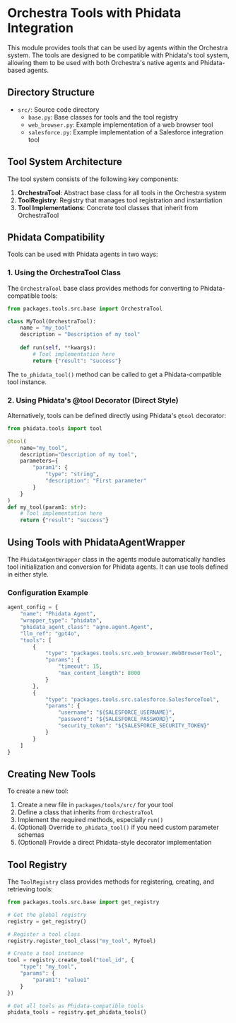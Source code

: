 # Orchestra Tools with Phidata Integration

This module provides tools that can be used by agents within the Orchestra system. The tools are designed to be compatible with Phidata's tool system, allowing them to be used with both Orchestra's native agents and Phidata-based agents.

## Directory Structure

- `src/`: Source code directory
  - `base.py`: Base classes for tools and the tool registry
  - `web_browser.py`: Example implementation of a web browser tool
  - `salesforce.py`: Example implementation of a Salesforce integration tool

## Tool System Architecture

The tool system consists of the following key components:

1. **OrchestraTool**: Abstract base class for all tools in the Orchestra system
2. **ToolRegistry**: Registry that manages tool registration and instantiation
3. **Tool Implementations**: Concrete tool classes that inherit from OrchestraTool

## Phidata Compatibility

Tools can be used with Phidata agents in two ways:

### 1. Using the OrchestraTool Class

The `OrchestraTool` base class provides methods for converting to Phidata-compatible tools:

```python
from packages.tools.src.base import OrchestraTool

class MyTool(OrchestraTool):
    name = "my_tool"
    description = "Description of my tool"
    
    def run(self, **kwargs):
        # Tool implementation here
        return {"result": "success"}
```

The `to_phidata_tool()` method can be called to get a Phidata-compatible tool instance.

### 2. Using Phidata's @tool Decorator (Direct Style)

Alternatively, tools can be defined directly using Phidata's `@tool` decorator:

```python
from phidata.tools import tool

@tool(
    name="my_tool",
    description="Description of my tool",
    parameters={
        "param1": {
            "type": "string",
            "description": "First parameter"
        }
    }
)
def my_tool(param1: str):
    # Tool implementation here
    return {"result": "success"}
```

## Using Tools with PhidataAgentWrapper

The `PhidataAgentWrapper` class in the agents module automatically handles tool initialization and conversion for Phidata agents. It can use tools defined in either style.

### Configuration Example

```python
agent_config = {
    "name": "Phidata Agent",
    "wrapper_type": "phidata",
    "phidata_agent_class": "agno.agent.Agent",
    "llm_ref": "gpt4o",
    "tools": [
        {
            "type": "packages.tools.src.web_browser.WebBrowserTool",
            "params": {
                "timeout": 15,
                "max_content_length": 8000
            }
        },
        {
            "type": "packages.tools.src.salesforce.SalesforceTool",
            "params": {
                "username": "${SALESFORCE_USERNAME}",
                "password": "${SALESFORCE_PASSWORD}",
                "security_token": "${SALESFORCE_SECURITY_TOKEN}"
            }
        }
    ]
}
```

## Creating New Tools

To create a new tool:

1. Create a new file in `packages/tools/src/` for your tool
2. Define a class that inherits from `OrchestraTool`
3. Implement the required methods, especially `run()`
4. (Optional) Override `to_phidata_tool()` if you need custom parameter schemas
5. (Optional) Provide a direct Phidata-style decorator implementation

## Tool Registry

The `ToolRegistry` class provides methods for registering, creating, and retrieving tools:

```python
from packages.tools.src.base import get_registry

# Get the global registry
registry = get_registry()

# Register a tool class
registry.register_tool_class("my_tool", MyTool)

# Create a tool instance
tool = registry.create_tool("tool_id", {
    "type": "my_tool",
    "params": {
        "param1": "value1"
    }
})

# Get all tools as Phidata-compatible tools
phidata_tools = registry.get_phidata_tools()
